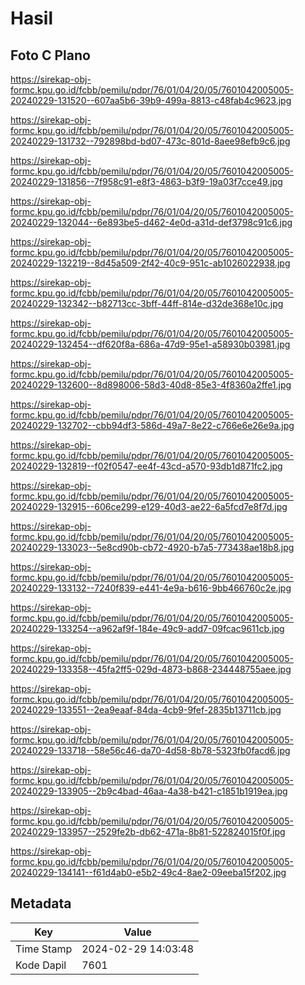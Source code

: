 # Hasil

## Foto C Plano

https://sirekap-obj-formc.kpu.go.id/fcbb/pemilu/pdpr/76/01/04/20/05/7601042005005-20240229-131520--607aa5b6-39b9-499a-8813-c48fab4c9623.jpg

https://sirekap-obj-formc.kpu.go.id/fcbb/pemilu/pdpr/76/01/04/20/05/7601042005005-20240229-131732--792898bd-bd07-473c-801d-8aee98efb9c6.jpg

https://sirekap-obj-formc.kpu.go.id/fcbb/pemilu/pdpr/76/01/04/20/05/7601042005005-20240229-131856--7f958c91-e8f3-4863-b3f9-19a03f7cce49.jpg

https://sirekap-obj-formc.kpu.go.id/fcbb/pemilu/pdpr/76/01/04/20/05/7601042005005-20240229-132044--6e893be5-d462-4e0d-a31d-def3798c91c6.jpg

https://sirekap-obj-formc.kpu.go.id/fcbb/pemilu/pdpr/76/01/04/20/05/7601042005005-20240229-132219--8d45a509-2f42-40c9-951c-ab1026022938.jpg

https://sirekap-obj-formc.kpu.go.id/fcbb/pemilu/pdpr/76/01/04/20/05/7601042005005-20240229-132342--b82713cc-3bff-44ff-814e-d32de368e10c.jpg

https://sirekap-obj-formc.kpu.go.id/fcbb/pemilu/pdpr/76/01/04/20/05/7601042005005-20240229-132454--df620f8a-686a-47d9-95e1-a58930b03981.jpg

https://sirekap-obj-formc.kpu.go.id/fcbb/pemilu/pdpr/76/01/04/20/05/7601042005005-20240229-132600--8d898006-58d3-40d8-85e3-4f8360a2ffe1.jpg

https://sirekap-obj-formc.kpu.go.id/fcbb/pemilu/pdpr/76/01/04/20/05/7601042005005-20240229-132702--cbb94df3-586d-49a7-8e22-c766e6e26e9a.jpg

https://sirekap-obj-formc.kpu.go.id/fcbb/pemilu/pdpr/76/01/04/20/05/7601042005005-20240229-132819--f02f0547-ee4f-43cd-a570-93db1d871fc2.jpg

https://sirekap-obj-formc.kpu.go.id/fcbb/pemilu/pdpr/76/01/04/20/05/7601042005005-20240229-132915--606ce299-e129-40d3-ae22-6a5fcd7e8f7d.jpg

https://sirekap-obj-formc.kpu.go.id/fcbb/pemilu/pdpr/76/01/04/20/05/7601042005005-20240229-133023--5e8cd90b-cb72-4920-b7a5-773438ae18b8.jpg

https://sirekap-obj-formc.kpu.go.id/fcbb/pemilu/pdpr/76/01/04/20/05/7601042005005-20240229-133132--7240f839-e441-4e9a-b616-9bb466760c2e.jpg

https://sirekap-obj-formc.kpu.go.id/fcbb/pemilu/pdpr/76/01/04/20/05/7601042005005-20240229-133254--a962af9f-184e-49c9-add7-09fcac9611cb.jpg

https://sirekap-obj-formc.kpu.go.id/fcbb/pemilu/pdpr/76/01/04/20/05/7601042005005-20240229-133358--45fa2ff5-029d-4873-b868-234448755aee.jpg

https://sirekap-obj-formc.kpu.go.id/fcbb/pemilu/pdpr/76/01/04/20/05/7601042005005-20240229-133551--2ea9eaaf-84da-4cb9-9fef-2835b13711cb.jpg

https://sirekap-obj-formc.kpu.go.id/fcbb/pemilu/pdpr/76/01/04/20/05/7601042005005-20240229-133718--58e56c46-da70-4d58-8b78-5323fb0facd6.jpg

https://sirekap-obj-formc.kpu.go.id/fcbb/pemilu/pdpr/76/01/04/20/05/7601042005005-20240229-133905--2b9c4bad-46aa-4a38-b421-c1851b1919ea.jpg

https://sirekap-obj-formc.kpu.go.id/fcbb/pemilu/pdpr/76/01/04/20/05/7601042005005-20240229-133957--2529fe2b-db62-471a-8b81-522824015f0f.jpg

https://sirekap-obj-formc.kpu.go.id/fcbb/pemilu/pdpr/76/01/04/20/05/7601042005005-20240229-134141--f61d4ab0-e5b2-49c4-8ae2-09eeba15f202.jpg


## Metadata

| Key        | Value               |
| ---------- | ------------------- |
| Time Stamp | 2024-02-29 14:03:48 |
| Kode Dapil | 7601                |



